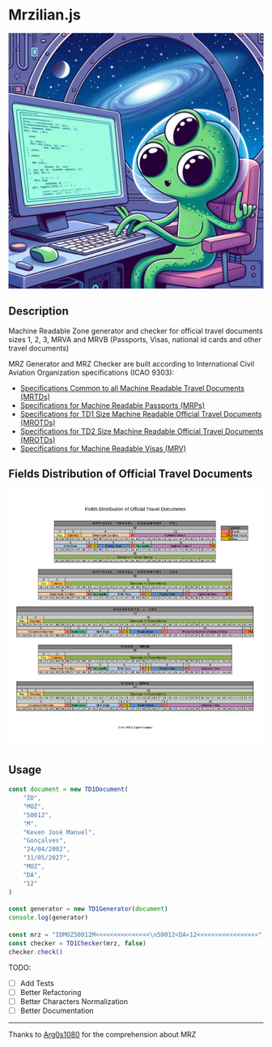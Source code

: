 # Mrzilian.js

![image](public/mrz.jpeg)

## Description

Machine Readable Zone generator and checker for official travel documents sizes
1, 2, 3, MRVA and MRVB (Passports, Visas, national id cards and other travel documents)

MRZ Generator and MRZ Checker are built according to International Civil Aviation
Organization specifications (ICAO 9303):

* [Specifications Common to all Machine Readable Travel Documents (MRTDs)](https://www.icao.int/publications/Documents/9303_p3_cons_en.pdf)
* [Specifications for Machine Readable Passports (MRPs)](https://www.icao.int/publications/Documents/9303_p4_cons_en.pdf)
* [Specifications for TD1 Size Machine Readable Official Travel Documents (MROTDs)](https://www.icao.int/publications/Documents/9303_p5_cons_en.pdf)
* [Specifications for TD2 Size Machine Readable Official Travel Documents (MROTDs)](https://www.icao.int/publications/Documents/9303_p6_cons_en.pdf)
* [Specifications for Machine Readable Visas (MRV)](https://www.icao.int/publications/Documents/9303_p7_cons_en.pdf)

## Fields Distribution of Official Travel Documents

![image](public/Fields_Distribution.png)

## Usage

````js
const document = new TD1Document(
    "ID",
    "MOZ",
    "50012",
    "M",
    "Keven José Manuel",
    "Gonçalves",
    "24/04/2002",
    "31/05/2027",
    "MOZ",
    "DA",
    "12"
) 

const generator = new TD1Generator(document)
console.log(generator)

const mrz = "IDMOZ50012M<<<<<<<<<<<<<<<\n50012<DA<12<<<<<<<<<<<<<<<<<";
const checker = TD1Checker(mrz, false)
checker.check()
``````

TODO:

* [ ] Add Tests
* [ ] Better Refactoring
* [ ] Better Characters Normalization
* [ ] Better Documentation

---
Thanks to [Arg0s1080](https://github.com/Arg0s1080) for the comprehension about MRZ
